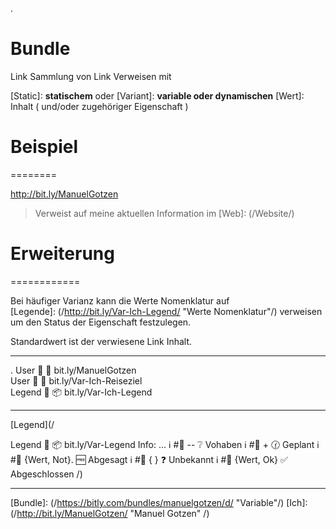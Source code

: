 .
# Bundle

Link Sammlung von Link Verweisen mit 

[Static]: **statischem**  oder
[Variant]: **variable oder dynamischen** 
[Wert]: Inhalt ( und/oder zugehöriger Eigenschaft ) 



# Beispiel
========

http://bit.ly/ManuelGotzen
> Verweist auf meine aktuellen Information im [Web]: (/Website/)  

# Erweiterung
============

Bei häufiger Varianz kann die Werte Nomenklatur auf  
[Legende]: (/http://bit.ly/Var-Ich-Legend/ "Werte Nomenklatur"/) 
verweisen um den Status der Eigenschaft festzulegen. 

Standardwert ist der verwiesene Link Inhalt.




- - - 
.
User     	 	 🔖	👦	bit.ly/ManuelGotzen  
User     	 	 🔖	🛄	bit.ly/Var-Ich-Reiseziel  
Legend     	 🔖	📦	bit.ly/Var-Ich-Legend

- - - 
[Legend](/

Legend     	 🔖	📦	bit.ly/Var-Legend    	Info:        ...
   	  	         ℹ️	#⃣  	  	     	  	        --	        ❔ 	 Vohaben
   	  	         ℹ️	#⃣  	  	     	    	    	  +    	🕜 	 Geplant
   	  	    	 ℹ️ #⃣ 	    	    	        {Wert, Not}.        🆓 	 Abgesagt
   	  	    	 ℹ️ #⃣    	       	  	                 { }   	        ❓ 	 Unbekannt
   	  	         ℹ️ #⃣  	    	        {Wert, Ok}    	✅  Abgeschlossen
/)

- - - 
[Bundle]: (/https://bitly.com/bundles/manuelgotzen/d/ "Variable"/)
[Ich]: (/http://bit.ly/ManuelGotzen/ "Manuel Gotzen" /)
